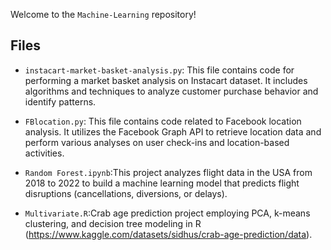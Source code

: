 Welcome to the `Machine-Learning` repository! 
## Files

- `instacart-market-basket-analysis.py`: This file contains code for performing a market basket analysis on Instacart dataset. It includes algorithms and techniques to analyze customer purchase behavior and identify patterns.

- `FBlocation.py`: This file contains code related to Facebook location analysis. It utilizes the Facebook Graph API to retrieve location data and perform various analyses on user check-ins and location-based activities.

- `Random Forest.ipynb`:This project analyzes flight data in the USA from 2018 to 2022 to build a machine learning model that predicts flight disruptions (cancellations, diversions, or delays).

-  `Multivariate.R`:Crab age prediction project employing PCA, k-means clustering, and decision tree modeling in R (https://www.kaggle.com/datasets/sidhus/crab-age-prediction/data).



